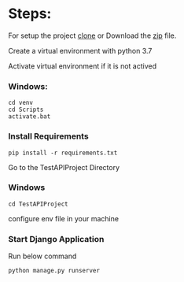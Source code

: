# Steps:
 
For setup the project [clone](https://github.com/R1408/Radix_Task2.git) or Download the [zip](https://codeload.github.com/R1408/Radix_Task2/zip/refs/heads/development) file.

Create a virtual environment with python 3.7

Activate virtual environment if it is not actived

### Windows:
```bazaar
cd venv
cd Scripts
activate.bat
```


### Install Requirements
```bazaar
pip install -r requirements.txt
```


Go to the TestAPIProject Directory
### Windows
```bazaar
cd TestAPIProject
```

configure env file in your machine


### Start Django Application
Run below command
```bazaar
python manage.py runserver
```
